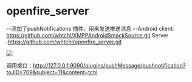 # openfire_server

--添加了pushNotifications 插件，用来发送推送消息
--Android client: https://github.com/whtchl/XMPPAndroidSmackSource.git
  Server :https://github.com/whtchl/openfire_server.git



<img src="https://raw.githubusercontent.com/whtchl/openfire_server/master/art/pushmessage.png"/>

调用接口：http://127.0.0.1:9090/plugins/pushMessage/pushnotification?toJID=709&subject=11&content=tchl

